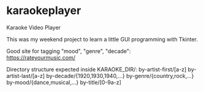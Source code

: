 # karaokeplayer
Karaoke Video Player

This was my weekend project to learn a little GUI programming with Tkinter.

Good site for tagging "mood", "genre", "decade": https://rateyourmusic.com/

Directory structure expected inside KARAOKE_DIR/:
by-artist-first/[a-z]
by-artist-last/[a-z]
by-decade/{1920,1930,1940,...}
by-genre/{country,rock,...}
by-mood/{dance,musical,...}
by-title/[0-9a-z]
